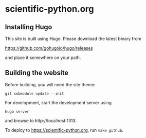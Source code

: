 # scientific-python.org

## Installing Hugo

This site is built using Hugo.  Please download the latest binary from

https://github.com/gohugoio/hugo/releases

and place it somewhere on your path.

## Building the website

Before building, you will need the site theme:

```
git submodule update --init
```

For development, start the development server using

```
hugo server
```

and browse to http://localhost:1313.

To deploy to https://scientific-python.org, run `make github`.
